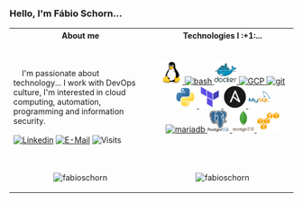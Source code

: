 ### Hello, I'm Fábio Schorn...

<table width="100%">
  <tr>
  <th>About me</th>
  <th>Technologies I :+1:...</th>
  </tr>
  <tr>
  <td width="50%">

  <br><p align="left">&nbsp; &nbsp; I'm passionate about technology... I work with DevOps culture, I'm interested in cloud computing, automation, programming and information security.<br><br>
  [![Linkedin](https://img.shields.io/badge/linked-in-369?style=flat-square&logo=linkedin&logoColor=white&color=blue)](https://linkedin.com/in/fabioschorn)
  [![E-Mail](https://img.shields.io/badge/email-reveal-2a8?style=flat-square&logo=gmail&logoColor=white)](https://mailhide.io/e/5LKify3d)
  ![Visits](https://komarev.com/ghpvc/?username=fabioschorn&color=blue&style=flat-square&label=visits)
</p>
  </td>
  <td width="50%">

 <p align = "center">
  <a href="https://www.kernel.org/category/about.html" target="_blank" rel="noreferrer"> <img src="https://raw.githubusercontent.com/devicons/devicon/master/icons/linux/linux-original.svg" alt="linux" width="40" height="40"/> </a>
  <a href="https://www.gnu.org/software/bash/" target="_blank" rel="noreferrer"> <img src="https://cdn.jsdelivr.net/gh/devicons/devicon/icons/bash/bash-original.svg" alt="bash" width="40" height="40"/> </a>
  <a href="https://www.docker.com/" target="_blank" rel="noreferrer"> <img src="https://raw.githubusercontent.com/devicons/devicon/master/icons/docker/docker-original-wordmark.svg" alt="docker" width="40" height="40"/> </a>
  <a href="https://cloud.google.com/docs" target="_blank" rel="noreferrer"> <img src="https://cdn.jsdelivr.net/gh/devicons/devicon/icons/googlecloud/googlecloud-original.svg" alt="GCP" width="40" height="40"/> </a>
  <a href="https://git-scm.com/" target="_blank" rel="noreferrer"> <img src="https://www.vectorlogo.zone/logos/git-scm/git-scm-icon.svg" alt="git" width="40" height="40"/> </a>
  <a href="https://www.python.org" target="_blank" rel="noreferrer"> <img src="https://raw.githubusercontent.com/devicons/devicon/master/icons/python/python-original.svg" alt="python" width="40" height="40"/> </a>
  <a href="https://www.terraform.io/docs" target="_blank" rel="noreferrer"> <img src="https://github.com/devicons/devicon/blob/master/icons/terraform/terraform-original.svg" alt="Terraform" width="40" height="40"/> </a>
  <a href="https://docs.ansible.com/" target="_blank" rel="noreferrer"> <img src="https://github.com/devicons/devicon/blob/master/icons/ansible/ansible-original.svg" alt="Ansible" width="40" height="40"/> </a>
  <a href="https://www.mysql.com/" target="_blank" rel="noreferrer"> <img src="https://raw.githubusercontent.com/devicons/devicon/master/icons/mysql/mysql-original-wordmark.svg" alt="mysql" width="40" height="40"/> </a>
  <a href="https://mariadb.org/" target="_blank" rel="noreferrer"> <img src="https://www.vectorlogo.zone/logos/mariadb/mariadb-icon.svg" alt="mariadb" width="40" height="40"/> </a>
  <a href="https://www.postgresql.org" target="_blank" rel="noreferrer"> <img src="https://raw.githubusercontent.com/devicons/devicon/master/icons/postgresql/postgresql-original-wordmark.svg" alt="postgresql" width="40" height="40"/> </a>
  <a href="https://www.mongodb.com/" target="_blank" rel="noreferrer"> <img src="https://raw.githubusercontent.com/devicons/devicon/master/icons/mongodb/mongodb-original-wordmark.svg" alt="mongodb" width="40" height="40"/> </a>
  <a href="https://docs.aws.amazon.com/" target="_blank" rel="noreferrer"> <img src="https://github.com/devicons/devicon/blob/master/icons/amazonwebservices/amazonwebservices-original.svg" alt="AWS" width="40" height="40"/> </a>
 </p>

  </td>
  <tr>
  <td width = "50%">
  <br>
  <p align = "center"><img src="https://github-readme-stats.vercel.app/api?username=fabioschorn&show_icons=true&locale=en&theme=onedark&count_private=true" alt="fabioschorn" /></p>
  </td>
  <td width = "50%">
  <br>
  <p align = "center"><img src="https://github-readme-stats.vercel.app/api/top-langs/?username=fabioschorn&layout=compact&show_icons=true&theme=onedark&locale=en&count_private=true&langs_count=8" alt="fabioschorn" /></p>
  </td>
  </tr>
  </table>
